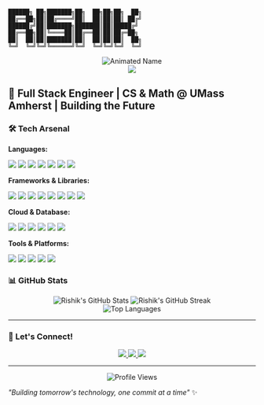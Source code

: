```
██████╗ ██╗███████╗██╗  ██╗██╗██╗  ██╗
██╔══██╗██║██╔════╝██║  ██║██║██║ ██╔╝
██████╔╝██║███████╗███████║██║█████╔╝ 
██╔══██╗██║╚════██║██╔══██║██║██╔═██╗ 
██║  ██║██║███████║██║  ██║██║██║  ██╗
╚═╝  ╚═╝╚═╝╚══════╝╚═╝  ╚═╝╚═╝╚═╝  ╚═╝
```

<div align="center">
  <img src="https://readme-typing-svg.herokuapp.com?font=Orbitron&size=60&duration=3000&pause=1000&color=00D9FF&center=true&vCenter=true&width=600&height=100&lines=RISHIK;SOFTWARE+ENGINEER;FULL+STACK+DEVELOPER;SATELLITE+SYSTEMS" alt="Animated Name" />
</div>
<div align="center">
  <img src="https://capsule-render.vercel.app/api?type=waving&color=gradient&customColorList=6,11,20&height=180&section=header&text=🚀%20WELCOME%20TO%20MY%20UNIVERSE%20🚀&fontSize=25&fontColor=fff&animation=twinkling&fontAlignY=40" />
</div>

## 🚀 Full Stack Engineer | CS & Math @ UMass Amherst | Building the Future

### 🛠️ Tech Arsenal

**Languages:**
<p>
  <img src="https://img.shields.io/badge/Python-3776AB?style=for-the-badge&logo=python&logoColor=white" />
  <img src="https://img.shields.io/badge/Java-ED8B00?style=for-the-badge&logo=java&logoColor=white" />
  <img src="https://img.shields.io/badge/JavaScript-F7DF1E?style=for-the-badge&logo=javascript&logoColor=black" />
  <img src="https://img.shields.io/badge/TypeScript-007ACC?style=for-the-badge&logo=typescript&logoColor=white" />
  <img src="https://img.shields.io/badge/Swift-FA7343?style=for-the-badge&logo=swift&logoColor=white" />
  <img src="https://img.shields.io/badge/C-00599C?style=for-the-badge&logo=c&logoColor=white" />
  <img src="https://img.shields.io/badge/C++-00599C?style=for-the-badge&logo=c%2B%2B&logoColor=white" />
</p>

**Frameworks & Libraries:**
<p>
  <img src="https://img.shields.io/badge/React-20232A?style=for-the-badge&logo=react&logoColor=61DAFB" />
  <img src="https://img.shields.io/badge/React_Native-20232A?style=for-the-badge&logo=react&logoColor=61DAFB" />
  <img src="https://img.shields.io/badge/Node.js-43853D?style=for-the-badge&logo=node.js&logoColor=white" />
  <img src="https://img.shields.io/badge/Express.js-404D59?style=for-the-badge" />
  <img src="https://img.shields.io/badge/Next.js-000000?style=for-the-badge&logo=nextdotjs&logoColor=white" />
  <img src="https://img.shields.io/badge/SwiftUI-FA7343?style=for-the-badge&logo=swift&logoColor=white" />
  <img src="https://img.shields.io/badge/TensorFlow-FF6F00?style=for-the-badge&logo=tensorflow&logoColor=white" />
  <img src="https://img.shields.io/badge/PyTorch-EE4C2C?style=for-the-badge&logo=pytorch&logoColor=white" />
</p>

**Cloud & Database:**
<p>
  <img src="https://img.shields.io/badge/AWS-232F3E?style=for-the-badge&logo=amazon-aws&logoColor=white" />
  <img src="https://img.shields.io/badge/Microsoft_Azure-0089D0?style=for-the-badge&logo=microsoft-azure&logoColor=white" />
  <img src="https://img.shields.io/badge/Google_Cloud-4285F4?style=for-the-badge&logo=google-cloud&logoColor=white" />
  <img src="https://img.shields.io/badge/MongoDB-4EA94B?style=for-the-badge&logo=mongodb&logoColor=white" />
  <img src="https://img.shields.io/badge/PostgreSQL-316192?style=for-the-badge&logo=postgresql&logoColor=white" />
  <img src="https://img.shields.io/badge/Redis-DC382D?style=for-the-badge&logo=redis&logoColor=white" />
</p>

**Tools & Platforms:**
<p>
  <img src="https://img.shields.io/badge/Docker-2CA5E0?style=for-the-badge&logo=docker&logoColor=white" />
  <img src="https://img.shields.io/badge/Git-F05032?style=for-the-badge&logo=git&logoColor=white" />
  <img src="https://img.shields.io/badge/Linux-FCC624?style=for-the-badge&logo=linux&logoColor=black" />
  <img src="https://img.shields.io/badge/Arduino-00979D?style=for-the-badge&logo=arduino&logoColor=white" />
  <img src="https://img.shields.io/badge/Xcode-007ACC?style=for-the-badge&logo=xcode&logoColor=white" />
</p>

### 📊 GitHub Stats

<div align="center">
  <img src="https://github-readme-stats.vercel.app/api?username=rishikmuthyala&show_icons=true&theme=radical&hide_border=true" alt="Rishik's GitHub Stats" />
  <img src="https://github-readme-streak-stats.herokuapp.com/?user=rishikmuthyala&theme=radical&hide_border=true" alt="Rishik's GitHub Streak" />
</div>

<div align="center">
  <img src="https://github-readme-stats.vercel.app/api/top-langs/?username=rishikmuthyala&layout=compact&theme=radical&hide_border=true" alt="Top Languages" />
</div>

---

### 🤝 Let's Connect!

<div align="center">
  <a href="https://rishikmuthyala.pro">
    <img src="https://img.shields.io/badge/Portfolio-000000?style=for-the-badge&logo=vercel&logoColor=white" />
  </a>
  <a href="https://linkedin.com/in/rishikmuthyala">
    <img src="https://img.shields.io/badge/LinkedIn-0077B5?style=for-the-badge&logo=linkedin&logoColor=white" />
  </a>
  <a href="mailto:rishikmuthyala05@gmail.com">
    <img src="https://img.shields.io/badge/Email-D14836?style=for-the-badge&logo=gmail&logoColor=white" />
  </a>
</div>

---

<div align="center">
  <img src="https://komarev.com/ghpvc/?username=rishikmuthyala&color=blueviolet&style=for-the-badge" alt="Profile Views" />
</div>

*"Building tomorrow's technology, one commit at a time"* ✨

